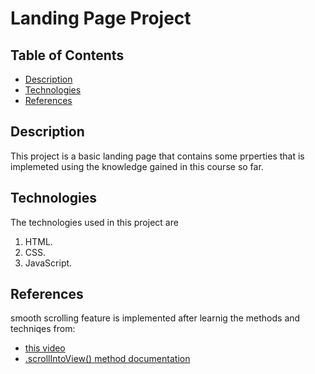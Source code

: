 # Landing Page Project

## Table of Contents

* [Description](#Description)
* [Technologies](#Technologies)
* [References](#References)

## Description 
This project is a basic landing page that contains some prperties that is implemeted using the knowledge gained in this course so far.

## Technologies
The technologies used in this project are
1. HTML.
2. CSS.
3. JavaScript.

## References
smooth scrolling feature is implemented after learnig the methods and techniqes from:
* [this video](https://www.youtube.com/watch?v=9nh0snfJ7Ao)
* [.scrollIntoView() method documentation](https://developer.mozilla.org/en-US/docs/Web/API/Element/scrollIntoView)